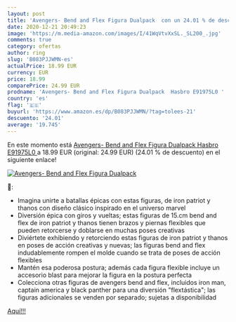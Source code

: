 ```yaml
---
layout: post
title: 'Avengers- Bend and Flex Figura Dualpack  con un 24.01 % de descuento'
date: 2020-12-21 20:49:23
image: 'https://m.media-amazon.com/images/I/41WqVtvXxSL._SL200_.jpg'
comments: true
category: ofertas
author: ring
slug: 'B083PJJWMN-es'
actualPrice: 18.99 EUR
currency: EUR
price: 18.99
comparePrice: 24.99 EUR
prodname: 'Avengers- Bend and Flex Figura Dualpack  Hasbro E91975L0 '
country: 'es'
flag: '🇪🇸'
buyurl: 'https://www.amazon.es/dp/B083PJJWMN/?tag=tolees-21'
descuento: '24.01'
average: '19.745'
---
```


En este momento está [Avengers- Bend and Flex Figura Dualpack  Hasbro E91975L0 ](https://www.amazon.es/dp/B083PJJWMN/?tag=tolees-21) a 18.99 EUR (original: 24.99 EUR) (24.01 %  de descuento) en el siguiente enlace!

[![Avengers- Bend and Flex Figura Dualpack ](https://m.media-amazon.com/images/I/41WqVtvXxSL._SL200_.jpg)](https://www.amazon.es/dp/B083PJJWMN/?tag=tolees-21)

🔎:

- Imagina unirte a batallas épicas con estas figuras, de iron patriot y thanos con diseño clásico inspirado en el universo marvel
- Diversión épica con giros y vueltas; estas figuras de 15.cm bend and flex de iron patriot y thanos tienen brazos y piernas flexibles que pueden retorcerse y doblarse en muchas poses creativas
- Diviértete exhibiendo y retorciendo estas figuras de iron patriot y thanos en poses de acción creativas y nuevas; las figuras bend and flex indudablemente rompen el molde cuando se trata de poses de acción flexibles
- Mantén esa poderosa postura; además cada figura flexible incluye un accesorio blast para mejorar la figura en la postura perfecta
- Colecciona otras figuras de avengers bend and flex, incluidos iron man, captain america y black panther para una diversión "flextástica"; las figuras adicionales se venden por separado; sujetas a disponibilidad

[Aquí!!!](https://www.amazon.es/dp/B083PJJWMN/?tag=tolees-21)
